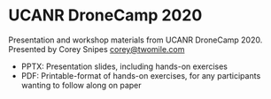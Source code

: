 # UCANR DroneCamp 2020

Presentation and workshop materials from UCANR DroneCamp 2020.  Presented by Corey Snipes <corey@twomile.com>

- PPTX: Presentation slides, including hands-on exercises
- PDF:  Printable-format of hands-on exercises, for any participants wanting to follow along on paper
